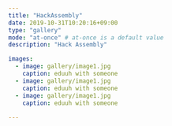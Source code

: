 ```yaml
---
title: "HackAssembly"
date: 2019-10-31T10:20:16+09:00
type: "gallery"
mode: "at-once" # at-once is a default value
description: "Hack Assembly"

images:
  - image: gallery/image1.jpg
    caption: eduuh with someone
  - image: gallery/image1.jpg
    caption: eduuh with someone
  - image: gallery/image1.jpg
    caption: eduuh with someone
  
---
```


